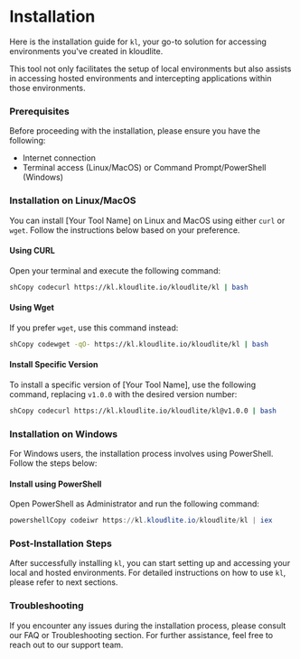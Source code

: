 # Installation

Here is the installation guide for `kl`, your go-to solution for accessing environments you've created in kloudlite.&#x20;

This tool not only facilitates the setup of local environments but also assists in accessing hosted environments and intercepting applications within those environments.

### Prerequisites

Before proceeding with the installation, please ensure you have the following:

* Internet connection
* Terminal access (Linux/MacOS) or Command Prompt/PowerShell (Windows)

### Installation on Linux/MacOS

You can install \[Your Tool Name] on Linux and MacOS using either `curl` or `wget`. Follow the instructions below based on your preference.

#### Using CURL

Open your terminal and execute the following command:

```sh
shCopy codecurl https://kl.kloudlite.io/kloudlite/kl | bash
```

#### Using Wget

If you prefer `wget`, use this command instead:

```sh
shCopy codewget -qO- https://kl.kloudlite.io/kloudlite/kl | bash
```

#### Install Specific Version

To install a specific version of \[Your Tool Name], use the following command, replacing `v1.0.0` with the desired version number:

```sh
shCopy codecurl https://kl.kloudlite.io/kloudlite/kl@v1.0.0 | bash
```

### Installation on Windows

For Windows users, the installation process involves using PowerShell. Follow the steps below:

#### Install using PowerShell

Open PowerShell as Administrator and run the following command:

```powershell
powershellCopy codeiwr https://kl.kloudlite.io/kloudlite/kl | iex
```

### Post-Installation Steps

After successfully installing `kl`, you can start setting up and accessing your local and hosted environments. For detailed instructions on how to use `kl`, please refer to next sections.

### Troubleshooting

If you encounter any issues during the installation process, please consult our FAQ or Troubleshooting section. For further assistance, feel free to reach out to our support team.

